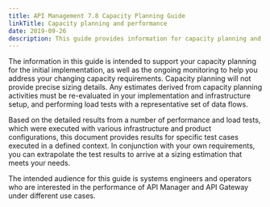 ```yaml
---
title: API Management 7.8 Capacity Planning Guide
linkTitle: Capacity planning and performance
date: 2019-09-26
description: This guide provides information for capacity planning and outlines performance results for common SOAP and REST use cases for both API Manager and API Gateway.
---
```


The information in this guide is intended to support your capacity planning for the initial implementation, as well as the ongoing monitoring to help you address your changing capacity requirements. Capacity planning will not provide precise sizing details. Any estimates derived from capacity planning activities must be re-evaluated in your implementation and infrastructure setup, and performing load tests with a representative set of data flows.

Based on the detailed results from a number of performance and load tests, which were executed with various infrastructure and product configurations, this document provides results for specific test cases executed in a defined context. In conjunction with your own requirements, you can extrapolate the test results to arrive at a sizing estimation that meets your needs.

The intended audience for this guide is systems engineers and operators who are interested in the performance of API Manager and API Gateway under different use cases.
